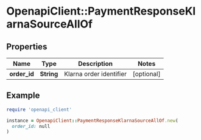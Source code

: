 # OpenapiClient::PaymentResponseKlarnaSourceAllOf

## Properties

| Name | Type | Description | Notes |
| ---- | ---- | ----------- | ----- |
| **order_id** | **String** | Klarna order identifier | [optional] |

## Example

```ruby
require 'openapi_client'

instance = OpenapiClient::PaymentResponseKlarnaSourceAllOf.new(
  order_id: null
)
```

